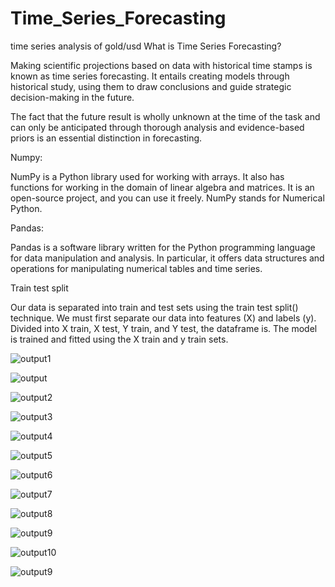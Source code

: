 # Time_Series_Forecasting

time series analysis of gold/usd
What is Time Series Forecasting?

Making scientific projections based on data with historical time stamps is known as time series forecasting. It entails creating models through historical study, using them to draw conclusions and guide strategic decision-making in the future. 

The fact that the future result is wholly unknown at the time of the task and can only be anticipated through thorough analysis and evidence-based priors is an essential distinction in forecasting.

Numpy: 

NumPy is a Python library used for working with arrays. It also has functions for working in the domain of linear algebra and matrices. It is an open-source project, and you can use it freely. NumPy stands for Numerical Python.

Pandas:

Pandas is a software library written for the Python programming language for data manipulation and analysis. In particular, it offers data structures and operations for manipulating numerical tables and time series.

Train test split

Our data is separated into train and test sets using the train test split() technique. We must first separate our data into features (X) and labels (y). Divided into X train, X test, Y train, and Y test, the dataframe is. The model is trained and fitted using the X train and y train sets.    





![output1](https://github.com/ritik944/Time_Series_Forecasting/assets/110728821/45c30b3e-e695-4048-80fd-fceaa4fc1502)

![output](https://github.com/ritik944/Time_Series_Forecasting/assets/110728821/8be912e5-de85-4170-b02d-cf17e355a841)

![output2](https://github.com/ritik944/Time_Series_Forecasting/assets/110728821/578fea4f-9eac-4920-b0f4-de182d461505)

![output3](https://github.com/ritik944/Time_Series_Forecasting/assets/110728821/16cd65b7-5d7c-4717-82cf-735c35f866da)

![output4](https://github.com/ritik944/Time_Series_Forecasting/assets/110728821/4fc89143-f433-4d9d-8a9f-f15978e92ff3)

![output5](https://github.com/ritik944/Time_Series_Forecasting/assets/110728821/76ea7ec9-21a2-428f-8d35-c78fbc9ed4ac)

![output6](https://github.com/ritik944/Time_Series_Forecasting/assets/110728821/48eb8535-c907-46d2-bd23-79be22cecfbd)

![output7](https://github.com/ritik944/Time_Series_Forecasting/assets/110728821/603a3336-b198-4bdf-ae22-2c365f100024)

![output8](https://github.com/ritik944/Time_Series_Forecasting/assets/110728821/53d8e5de-c49f-4699-abe6-4c5ab092b0a6)

![output9](https://github.com/ritik944/Time_Series_Forecasting/assets/110728821/506281a9-b8b5-40df-b282-6d5fddf1c006)

![output10](https://github.com/ritik944/Time_Series_Forecasting/assets/110728821/c6cdd770-40a3-41bb-ab46-3f2ccb042324)

![output9](https://github.com/ritik944/Time_Series_Forecasting/assets/110728821/506281a9-b8b5-40df-b282-6d5fddf1c006)


